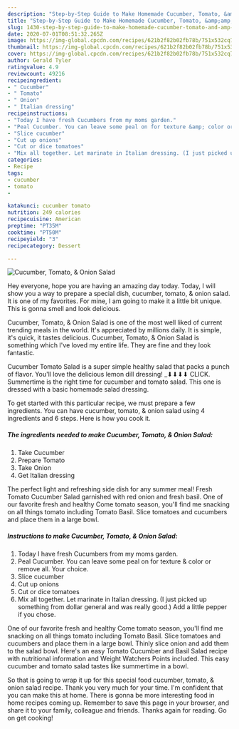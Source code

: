 ```yaml
---
description: "Step-by-Step Guide to Make Homemade Cucumber, Tomato, &amp;amp; Onion Salad"
title: "Step-by-Step Guide to Make Homemade Cucumber, Tomato, &amp;amp; Onion Salad"
slug: 1430-step-by-step-guide-to-make-homemade-cucumber-tomato-and-amp-onion-salad
date: 2020-07-01T08:51:32.265Z
image: https://img-global.cpcdn.com/recipes/621b2f82b02fb78b/751x532cq70/cucumber-tomato-onion-salad-recipe-main-photo.jpg
thumbnail: https://img-global.cpcdn.com/recipes/621b2f82b02fb78b/751x532cq70/cucumber-tomato-onion-salad-recipe-main-photo.jpg
cover: https://img-global.cpcdn.com/recipes/621b2f82b02fb78b/751x532cq70/cucumber-tomato-onion-salad-recipe-main-photo.jpg
author: Gerald Tyler
ratingvalue: 4.9
reviewcount: 49216
recipeingredient:
- " Cucumber"
- " Tomato"
- " Onion"
- " Italian dressing"
recipeinstructions:
- "Today I have fresh Cucumbers from my moms garden."
- "Peal Cucumber. You can leave some peal on for texture &amp; color or remove all. Your choice."
- "Slice cucumber"
- "Cut up onions"
- "Cut or dice tomatoes"
- "Mix all together. Let marinate in Italian dressing. (I just picked up something from dollar general and was really good.) Add a little pepper if you chose."
categories:
- Recipe
tags:
- cucumber
- tomato
- 

katakunci: cucumber tomato  
nutrition: 249 calories
recipecuisine: American
preptime: "PT35M"
cooktime: "PT50M"
recipeyield: "3"
recipecategory: Dessert

---
```



![Cucumber, Tomato, &amp; Onion Salad](https://img-global.cpcdn.com/recipes/621b2f82b02fb78b/751x532cq70/cucumber-tomato-onion-salad-recipe-main-photo.jpg)

Hey everyone, hope you are having an amazing day today. Today, I will show you a way to prepare a special dish, cucumber, tomato, &amp; onion salad. It is one of my favorites. For mine, I am going to make it a little bit unique. This is gonna smell and look delicious.

Cucumber, Tomato, &amp; Onion Salad is one of the most well liked of current trending meals in the world. It's appreciated by millions daily. It is simple, it's quick, it tastes delicious. Cucumber, Tomato, &amp; Onion Salad is something which I've loved my entire life. They are fine and they look fantastic.

Cucumber Tomato Salad is a super simple healthy salad that packs a punch of flavor. You&#39;ll love the delicious lemon dill dressing! _­⬇⬇⬇⬇ CLICK. Summertime is the right time for cucumber and tomato salad. This one is dressed with a basic homemade salad dressing.


To get started with this particular recipe, we must prepare a few ingredients. You can have cucumber, tomato, &amp; onion salad using 4 ingredients and 6 steps. Here is how you cook it.

<!--inarticleads1-->

##### The ingredients needed to make Cucumber, Tomato, &amp; Onion Salad:

1. Take  Cucumber
1. Prepare  Tomato
1. Take  Onion
1. Get  Italian dressing


The perfect light and refreshing side dish for any summer meal! Fresh Tomato Cucumber Salad garnished with red onion and fresh basil. One of our favorite fresh and healthy Come tomato season, you&#39;ll find me snacking on all things tomato including Tomato Basil. Slice tomatoes and cucumbers and place them in a large bowl. 

<!--inarticleads2-->

##### Instructions to make Cucumber, Tomato, &amp; Onion Salad:

1. Today I have fresh Cucumbers from my moms garden.
1. Peal Cucumber. You can leave some peal on for texture &amp; color or remove all. Your choice.
1. Slice cucumber
1. Cut up onions
1. Cut or dice tomatoes
1. Mix all together. Let marinate in Italian dressing. (I just picked up something from dollar general and was really good.) Add a little pepper if you chose.


One of our favorite fresh and healthy Come tomato season, you&#39;ll find me snacking on all things tomato including Tomato Basil. Slice tomatoes and cucumbers and place them in a large bowl. Thinly slice onion and add them to the salad bowl. Here&#39;s an easy Tomato Cucumber and Basil Salad recipe with nutritional information and Weight Watchers Points included. This easy cucumber and tomato salad tastes like summertime in a bowl. 

So that is going to wrap it up for this special food cucumber, tomato, &amp; onion salad recipe. Thank you very much for your time. I'm confident that you can make this at home. There is gonna be more interesting food in home recipes coming up. Remember to save this page in your browser, and share it to your family, colleague and friends. Thanks again for reading. Go on get cooking!
